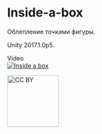 # Inside-a-box
Облепление точками фигуры.

Unity 2017.1.0p5.

Video  
[![Inside a box](https://i9.ytimg.com/vi/RNkj9Amuars/mq2.jpg?sqp=COTzvvkF&rs=AOn4CLDYtSAMBgtKC8Ph_rYKaGBQrqZeow)](https://youtu.be/RNkj9Amuars "Inside a box")

<img src="https://mirrors.creativecommons.org/presskit/buttons/88x31/png/by.png" alt="CC BY" title="CC BY" width="120">

